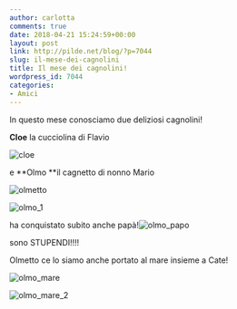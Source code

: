 ```yaml
---
author: carlotta
comments: true
date: 2018-04-21 15:24:59+00:00
layout: post
link: http://pilde.net/blog/?p=7044
slug: il-mese-dei-cagnolini
title: Il mese dei cagnolini!
wordpress_id: 7044
categories:
- Amici
---
```


In questo mese conosciamo due deliziosi cagnolini!

**Cloe** la cucciolina di Flavio

![cloe]({{baseurl}}/uploads/2018/05/cloe.png)




e **Olmo **il cagnetto di nonno Mario

![olmetto]({{baseurl}}/uploads/2018/05/olmetto.png)


 ![olmo_1]({{baseurl}}/uploads/2018/05/olmo_1.png)


 ha conquistato subito anche papà!![olmo_papo]({{baseurl}}/uploads/2018/05/olmo_papo.png)




sono STUPENDI!!!!

Olmetto ce lo siamo anche portato al mare insieme a Cate!

![olmo_mare]({{baseurl}}/uploads/2018/05/olmo_mare.png)


 ![olmo_mare_2]({{baseurl}}/uploads/2018/05/olmo_mare_2.png)




